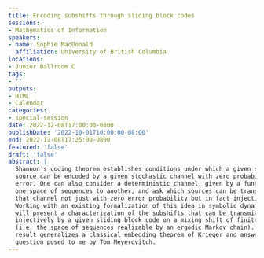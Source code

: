 ```yaml
---
title: Encoding subshifts through sliding block codes
sessions:
- Mathematics of Information
speakers:
- name: Sophie MacDonald
  affiliation: University of British Columbia
locations:
- Junior Ballroom C
tags:
- ''
outputs:
- HTML
- Calendar
categories:
- special-session
date: 2022-12-08T17:00:00-0800
publishDate: '2022-10-01T10:00:00-08:00'
end: 2022-12-08T17:25:00-0800
featured: 'false'
draft: 'false'
abstract: |
  Shannon’s coding theorem establishes conditions under which a given stochastic
  source can be encoded by a given stochastic channel with zero probability of
  error. One can also consider a deterministic channel, given by a function from
  one space of sequences to another, and ask which sources can be transmitted by
  that channel not just with zero error probability but in fact injectively.
  Working with an existing formalization of this idea in symbolic dynamics, I
  will present a characterization of the subshifts that can be transmitted
  injectively by a given sliding block code on a mixing shift of finite type
  (i.e. the space of sequences realizable by an ergodic Markov chain). The
  result generalizes a classical embedding theorem of Krieger and answers a
  question posed to me by Tom Meyerovitch.
---
```

